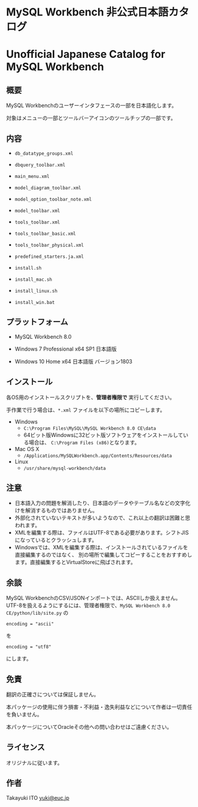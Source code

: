 ﻿
# MySQL Workbench 非公式日本語カタログ
# Unofficial Japanese Catalog for MySQL Workbench

## 概要

MySQL Workbenchのユーザーインタフェースの一部を日本語化します。

対象はメニューの一部とツールバーアイコンのツールチップの一部です。

## 内容

- `db_datatype_groups.xml`
- `dbquery_toolbar.xml`
- `main_menu.xml`
- `model_diagram_toolbar.xml`
- `model_option_toolbar_note.xml`
- `model_toolbar.xml`
- `tools_toolbar.xml`
- `tools_toolbar_basic.xml`
- `tools_toolbar_physical.xml`

- `predefined_starters.ja.xml`

- `install.sh`
- `install_mac.sh`
- `install_linux.sh`
- `install_win.bat`

## プラットフォーム

- MySQL Workbench 8.0

- Windows 7 Professional x64 SP1 日本語版
- Windows 10 Home x64 日本語版 バージョン1803

## インストール

各OS用のインストールスクリプトを、**管理者権限で** 実行してください。

手作業で行う場合は、`*.xml` ファイルを以下の場所にコピーします。

- Windows
	- `C:\Program Files\MySQL\MySQL Workbench 8.0 CE\data`
	- 64ビット版Windowsに32ビット版ソフトウェアをインストールしている場合は、
	  `C:\Program Files (x86)`となります。
- Mac OS X
	- `/Applications/MySQLWorkbench.app/Contents/Resources/data`
- Linux
	- `/usr/share/mysql-workbench/data`

## 注意

- 日本語入力の問題を解消したり、日本語のデータやテーブル名などの文字化けを解消するものではありません。
- 外部化されていないテキストが多いようなので、これ以上の翻訳は困難と思われます。
- XMLを編集する際は、ファイルはUTF-8である必要があります。シフトJISになっているとクラッシュします。
- Windowsでは、XMLを編集する際は、インストールされているファイルを直接編集するのではなく、
  別の場所で編集してコピーすることをおすすめします。直接編集するとVirtualStoreに飛ばされます。

## 余談

MySQL WorkbenchのCSV/JSONインポートでは、ASCIIしか扱えません。
UTF-8を扱えるようにするには、管理者権限で、`MySQL Workbench 8.0 CE/python/lib/site.py` の

`encoding = "ascii"`

を

`encoding = "utf8"`

にします。

## 免責

翻訳の正確さについては保証しません。

本パッケージの使用に伴う損害・不利益・逸失利益などについて作者は一切責任を負いません。

本パッケージについてOracleその他への問い合わせはご遠慮ください。

## ライセンス

オリジナルに従います。

## 作者

Takayuki ITO <yuki@euc.jp>

